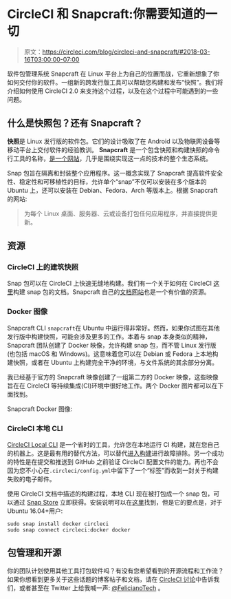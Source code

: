 # CircleCI 和 Snapcraft:你需要知道的一切

> 原文：<https://circleci.com/blog/circleci-and-snapcraft/#2018-03-16T03:00:00-07:00>

软件包管理系统 Snapcraft 在 Linux 平台上为自己的位置而战，它重新想象了你如何交付你的软件。一组新的跨发行版工具可以帮助您构建和发布“快照”。我们将介绍如何使用 CircleCI 2.0 来支持这个过程，以及在这个过程中可能遇到的一些问题。

## 什么是快照包？还有 Snapcraft？

**快照**是 Linux 发行版的软件包。它们的设计吸取了在 Android 以及物联网设备等移动平台上交付软件的经验教训。 **Snapcraft** 是一个包含快照和构建快照的命令行工具的名称，[是一个网站](https://snapcraft.io)，几乎是围绕实现这一点的技术的整个生态系统。

Snap 包旨在隔离和封装整个应用程序。这一概念实现了 Snapcraft 提高软件安全性、稳定性和可移植性的目标，允许单个“snap”不仅可以安装在多个版本的 Ubuntu 上，还可以安装在 Debian、Fedora、Arch 等版本上。根据 Snapcraft 的网站:

> 为每个 Linux 桌面、服务器、云或设备打包任何应用程序，并直接提供更新。

## 资源

### CircleCI 上的建筑快照

Snap 包可以在 CircleCI 上快速无缝地构建。我们有一个关于如何在 CircleCI [这里](https://circleci.com/docs/build-publish-snap-packages/)构建 snap 包的文档。Snapcraft 自己的[文档网站](https://docs.snapcraft.io)也是一个有价值的资源。

### Docker 图像

Snapcraft CLI `snapcraft`在 Ubuntu 中运行得非常好。然而，如果你试图在其他发行版中构建快照，可能会涉及更多的工作。本着与 snap 本身类似的精神，Snapcraft 团队创建了 Docker 映像，允许构建 snap 包，而不管 Linux 发行版(也包括 macOS 和 Windows)。这意味着您可以在 Debian 或 Fedora 上本地构建快照，或者在 Ubuntu 上构建完全干净的环境，与文件系统的其余部分分离。

我已经基于官方的 Snapcraft 映像创建了一组第二方的 Docker 映像，这些映像旨在在 CircleCI 等持续集成(CI)环境中很好地工作。两个 Docker 图片都可以在下面找到。

Snapcraft Docker 图像:

### CircleCI 本地 CLI

[CircleCI Local CLI](https://circleci.com/docs/local-cli/) 是一个省时的工具，允许您在本地运行 CI 构建，就在您自己的机器上。这是最有用的替代方法，可以替代[进入构建](https://circleci.com/docs/ssh-access-jobs/)进行故障排除。另一个成功的特性是在提交和推送到 GitHub 之前验证 CircleCI 配置文件的能力。再也不会因为您不小心在`.circleci/config.yml`中留下了一个“标签”而收到一封关于构建失败的电子邮件。

使用 CircleCI 文档中描述的构建过程，本地 CLI 现在被打包成一个 snap 包，可以通过 [Snap Store](https://snapcraft.io/store) 立即获得。安装说明可以在[这里](https://circleci.com/docs/local-cli/#ubuntu-1604-fedora-27-and-other-distros-supporting-snap-packages)找到，但是它的要点是，对于 Ubuntu 16.04+用户:

```
sudo snap install docker circleci
sudo snap connect circleci:docker docker 
```

## 包管理和开源

你的团队计划使用其他工具打包软件吗？有没有您希望看到的开源流程和工作流？如果你想看到更多关于这些话题的博客帖子和文档，请在 [CircleCI 讨论](https://discuss.circleci.com)中告诉我们，或者甚至在 Twitter 上给我喊一声: [@FelicianoTech](https://twitter.com/FelicianoTech) 。
